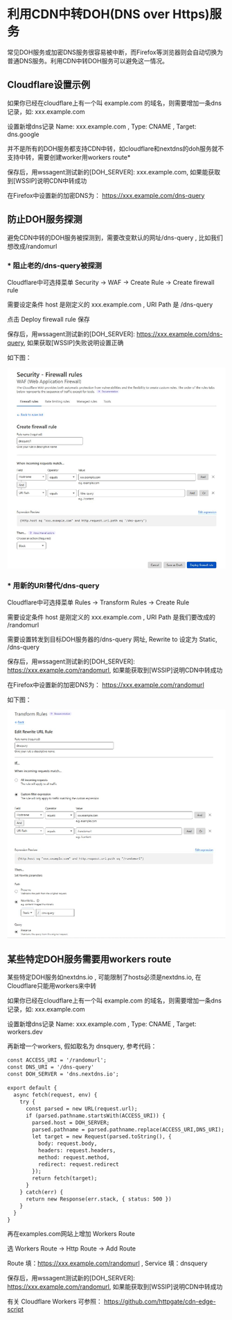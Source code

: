 # 利用CDN中转DOH(DNS over Https)服务

常见DOH服务或加密DNS服务很容易被中断，而Firefox等浏览器则会自动切换为普通DNS服务。利用CDN中转DOH服务可以避免这一情况。


## Cloudflare设置示例

如果你已经在cloudflare上有一个叫 example.com 的域名，则需要增加一条dns记录，如: xxx.example.com

设置新增dns记录 Name: xxx.example.com , Type: CNAME , Target: dns.google

并不是所有的DOH服务都支持CDN中转，如cloudflare和nextdns的doh服务就不支持中转，需要创建worker用workers route*

保存后，用wssagent测试新的[DOH_SERVER]: xxx.example.com,  如果能获取到[WSSIP]说明CDN中转成功

在Firefox中设置新的加密DNS为： https://xxx.example.com/dns-query


## 防止DOH服务探测

避免CDN中转的DOH服务被探测到，需要改变默认的网址/dns-query , 比如我们想改成/randomurl

### * 阻止老的/dns-query被探测

Cloudflare中可选择菜单 Security -> WAF -> Create Rule -> Create firewall rule

需要设定条件 host 是刚定义的 xxx.example.com , URI Path 是 /dns-query

点击 Deploy firewall rule 保存 

保存后，用wssagent测试新的[DOH_SERVER]: https://xxx.example.com/dns-query,  如果获取[WSSIP]失败说明设置正确

如下图：

![CDN中转DOH服务](dnsurlblock.JPG)


### * 用新的URI替代/dns-query

Cloudflare中可选择菜单 Rules -> Transform Rules -> Create Rule

需要设定条件 host 是刚定义的 xxx.example.com , URI Path 是我们要改成的 /randomurl 

需要设置转发到目标DOH服务器的/dns-query 网址, Rewrite to 设定为 Static, /dns-query

保存后，用wssagent测试新的[DOH_SERVER]: https://xxx.example.com/randomurl,  如果能获取到[WSSIP]说明CDN中转成功

在Firefox中设置新的加密DNS为： https://xxx.example.com/randomurl


如下图：

![CDN中转DOH服务](dnsurlrewrite.JPG)


## 某些特定DOH服务需要用workers route

某些特定DOH服务如nextdns.io , 可能限制了hosts必须是nextdns.io, 在Cloudflare只能用workers来中转

如果你已经在cloudflare上有一个叫 example.com 的域名，则需要增加一条dns记录，如: xxx.example.com

设置新增dns记录 Name: xxx.example.com , Type: CNAME , Target: workers.dev

再新增一个workers, 假如取名为 dnsquery, 参考代码：

```
const ACCESS_URI = '/randomurl';
const DNS_URI = '/dns-query'
const DOH_SERVER = 'dns.nextdns.io';

export default {
  async fetch(request, env) {
    try {
      const parsed = new URL(request.url);
      if (parsed.pathname.startsWith(ACCESS_URI)) {
        parsed.host = DOH_SERVER;
        parsed.pathname = parsed.pathname.replace(ACCESS_URI,DNS_URI);
        let target = new Request(parsed.toString(), {
          body: request.body,
          headers: request.headers,
          method: request.method,
          redirect: request.redirect
        });
        return fetch(target);
      }
    } catch(err) {
      return new Response(err.stack, { status: 500 })
    }
  }
}
```

再在examples.com网站上增加 Workers Route

选 Workers Route -> Http Route -> Add Route

Route 填：https://xxx.example.com/randomurl ,  Service 填：dnsquery

保存后，用wssagent测试新的[DOH_SERVER]: https://xxx.example.com/randomurl,  如果能获取到[WSSIP]说明CDN中转成功

有关 Cloudflare Workers 可参照： https://github.com/httpgate/cdn-edge-script